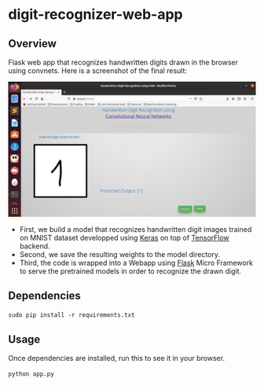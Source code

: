 # digit-recognizer-web-app

## Overview

Flask web app that recognizes handwritten digits drawn in the browser using convnets. Here is a screenshot of the final result:

![Alt text](screenshot.png?raw=true "screenshot")

* First, we build a model that recognizes handwritten digit images trained on MNIST dataset developped using [Keras](http://keras.io/) on top of [TensorFlow](https://www.tensorflow.org/) backend. 
* Second, we save the resulting weights to the model directory. 
* Third, the code is wrapped into a Webapp using [Flask](http://flask.pocoo.org/) Micro Framework to serve the pretrained models in order to recognize the drawn digit.

## Dependencies

```sudo pip install -r requirements.txt```

## Usage

Once dependencies are installed, run this to see it in your browser. 

```python app.py```

